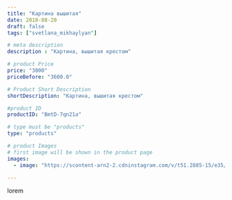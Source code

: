 ```yaml
---
title: "Картина вышитая"
date: 2018-08-20
draft: false
tags: ["svetlana_mikhaylyan"]

# meta description
description : "Картина, вышитая крестом"

# product Price
price: "3000"
priceBefore: "3600.0"

# Product Short Description
shortDescription: "Картина, вышитая крестом"

#product ID
productID: "BmtD-7qn21a"

# type must be "products"
type: "products"

# product Images
# first image will be shown in the product page
images:
  - image: "https://scontent-arn2-2.cdninstagram.com/v/t51.2885-15/e35/39630279_283169902412052_4003065083587461120_n.jpg?tp=1&_nc_ht=scontent-arn2-2.cdninstagram.com&_nc_cat=100&_nc_ohc=2dNWKrDhds0AX9LKqas&oh=47caff298045955243ea6d93968f613d&oe=60748F26&ig_cache_key=MTg1MDE1MjU0MDczMjA5MTczOA%3D%3D.2"

---
```

lorem
